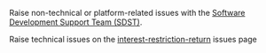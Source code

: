 Raise non-technical or platform-related issues with the [Software Development Support Team (SDST)](https://developer.service.hmrc.gov.uk/developer/support).

Raise technical issues on the [interest-restriction-return](https://github.com/hmrc/interest-restriction-return/issues) issues page
